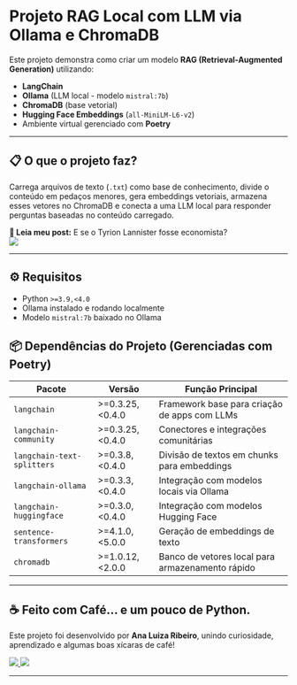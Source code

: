 # Projeto RAG Local com LLM via Ollama e ChromaDB

Este projeto demonstra como criar um modelo **RAG (Retrieval-Augmented Generation)** utilizando:

- **LangChain**  
- **Ollama** (LLM local - modelo `mistral:7b`)  
- **ChromaDB** (base vetorial)  
- **Hugging Face Embeddings** (`all-MiniLM-L6-v2`)  
- Ambiente virtual gerenciado com **Poetry**

---

## 📋 O que o projeto faz?

Carrega arquivos de texto (`.txt`) como base de conhecimento, divide o conteúdo em pedaços menores, gera embeddings vetoriais, armazena esses vetores no ChromaDB e conecta a uma LLM local para responder perguntas baseadas no conteúdo carregado.

<p>
  <strong>📖 Leia meu post:</strong> E se o Tyrion Lannister fosse economista?
  <br>
  <a href="https://www.linkedin.com/posts/ana-luiza-souza-ribeiro-_e-se-o-tyrion-lannister-fosse-economista-activity-7339969948309417985-Yztc?utm_source=share&utm_medium=member_desktop&rcm=ACoAADFlLpkB540tXETu4yF6PDgj0XN-hbX73Ko" target="_blank">
    <img src="https://img.shields.io/badge/Ver%20no%20LinkedIn-F8EFD4?style=for-the-badge&logo=linkedin&logoColor=white" />
  </a>
</p>


---

## ⚙️ Requisitos

- Python `>=3.9,<4.0`
- Ollama instalado e rodando localmente  
- Modelo `mistral:7b` baixado no Ollama

## 📦 Dependências do Projeto (Gerenciadas com Poetry)
| Pacote                     | Versão          | Função Principal                                 |
| -------------------------- | --------------- | ------------------------------------------------ |
| `langchain`                | >=0.3.25,<0.4.0 | Framework base para criação de apps com LLMs     |
| `langchain-community`      | >=0.3.25,<0.4.0 | Conectores e integrações comunitárias            |
| `langchain-text-splitters` | >=0.3.8,<0.4.0  | Divisão de textos em chunks para embeddings      |
| `langchain-ollama`         | >=0.3.3,<0.4.0  | Integração com modelos locais via Ollama         |
| `langchain-huggingface`    | >=0.3.0,<0.4.0  | Integração com modelos Hugging Face              |
| `sentence-transformers`    | >=4.1.0,<5.0.0  | Geração de embeddings de texto                   |
| `chromadb`                 | >=1.0.12,<2.0.0 | Banco de vetores local para armazenamento rápido |

---

## ☕ Feito com Café... e um pouco de Python.

Este projeto foi desenvolvido por **Ana Luiza Ribeiro**, unindo curiosidade, aprendizado e algumas boas xícaras de café!

  <a href="https://www.linkedin.com/in/ana-luiza-souza-ribeiro-/" target="_blank">
    <img src="https://img.shields.io/badge/LinkedIn-F8EFD4?style=for-the-badge&logo=linkedin&logoColor=783C00">
  </a>
  <a href="https://www.instagram.com/analu.szribeiro/" target="_blank">
    <img src="https://img.shields.io/badge/Instagram-F8EFD4?style=for-the-badge&logo=instagram&logoColor=783C00">
  </a>

---

